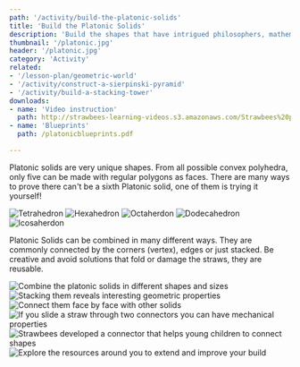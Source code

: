```yaml
---
path: '/activity/build-the-platonic-solids'
title: 'Build the Platonic Solids'
description: 'Build the shapes that have intrigued philosophers, mathematicians and scientists for centuries.'
thumbnail: '/platonic.jpg'
header: '/platonic.jpg'
category: 'Activity'
related:
- '/lesson-plan/geometric-world'
- '/activity/construct-a-sierpinski-pyramid'
- '/activity/build-a-stacking-tower'
downloads:
- name: 'Video instruction'
  path: http://strawbees-learning-videos.s3.amazonaws.com/Strawbees%20platonic%20solids.shrink.mp4
- name: 'Blueprints'
  path: /platonicblueprints.pdf

---
```


<section component="youtube" url="https://youtu.be/ubChdzfykHg"></section>

Platonic solids are very unique shapes. From all possible convex polyhedra, only five can be made with regular polygons as faces. There are many ways to prove there can't be a sixth Platonic solid, one of them is trying it yourself!

<section component="gallery">

![Tetrahedron](/platonic2.jpg)
![Hexahedron](/platonic3.jpg)
![Octaherdon](/platonic12.jpg)
![Dodecahedron](/platonic4.jpg)
![Icosaherdon](/platonic5.jpg)

</section>

Platonic Solids can be combined in many different ways. They are commonly connected by the corners (vertex), edges or just stacked. Be creative and avoid solutions that fold or damage the straws, they are reusable.

<section component="gallery">

![Combine the platonic solids in different shapes and sizes](/platonic6.jpg)
![Stacking them reveals interesting geometric properties](/platonic7.jpg)
![Connect them face by face with other solids](/platonic8.jpg)
![If you slide a straw through two connectors you can have mechanical properties](/platonic9.jpg)
![Strawbees developed a connector that helps young children to connect shapes](/platonic10.jpg)
![Explore the resources around you to extend and improve your build](/platonic11.jpg)

</section>
